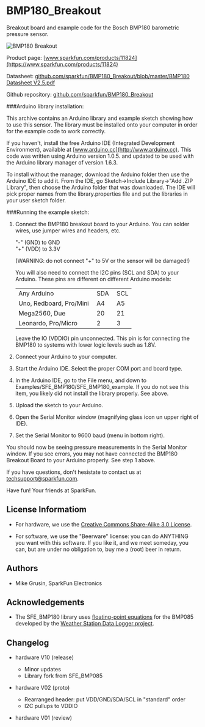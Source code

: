 BMP180_Breakout
===============

Breakout board and example code for the Bosch BMP180 barometric pressure sensor.

![BMP180 Breakout](https://dlnmh9ip6v2uc.cloudfront.net/images/products/1/1/8/2/4/11824-01.jpg)

Product page: [www.sparkfun.com/products/11824](https://www.sparkfun.com/products/11824)

Datasheet: [github.com/sparkfun/BMP180_Breakout/blob/master/BMP180 Datasheet V2.5.pdf](https://github.com/sparkfun/BMP180_Breakout/blob/master/BMP180%20Datasheet%20V2.5.pdf?raw=true)

Github repository: [github.com/sparkfun/BMP180_Breakout](https://github.com/sparkfun/BMP180_Breakout)

###Arduino library installation:

This archive contains an Arduino library and example sketch showing how to use this sensor. The library must be installed onto your computer in order for the example code to work correctly.

If you haven't, install the free Arduino IDE (Integrated Development Environment), available at [www.arduino.cc](http://www.arduino.cc). This code was written using Arduino version 1.0.5. and updated to be used with the Arduino library manager of version 1.6.3.

To install without the manager, download the Arduino folder then use the Arduino IDE to add it.  From the IDE, go Sketch->Include Library->"Add .ZIP Library", then choose the Arduino folder that was downloaded.  The IDE will pick proper names from the library.properties file and put the libraries in your user sketch folder.


###Running the example sketch:

<ol start=1>
<li>Connect the BMP180 breakout board to your Arduino. You can solder wires, use jumper wires and headers, etc.
<p>
"-" (GND) to GND
<br>
"+" (VDD) to 3.3V
<p>
(WARNING: do not connect "+" to 5V or the sensor will be damaged!)
<p>
You will also need to connect the I2C pins (SCL and SDA) to your Arduino.
These pins are different on different Arduino models:
<p>
<table>
<tr>
<td>Any Arduino</td>
<td>SDA&nbsp;</td>
<td>SCL</td>
</tr>
<tr>
<td>Uno, Redboard, Pro/Mini&nbsp;</td>
<td>A4</td>
<td>A5</td>
</tr>
<tr>
<td>Mega2560, Due</td>
<td>20</td>
<td>21</td>
</tr>
<tr>
<td>Leonardo, Pro/Micro</td>
<td>2</td>
<td>3</td>
</tr>
</table> 
<p>
Leave the IO (VDDIO) pin unconnected. This pin is for connecting
the BMP180 to systems with lower logic levels such as 1.8V.
</li>
<li>
Connect your Arduino to your computer.
<p>
</li>
<li>
Start the Arduino IDE. Select the proper COM port and board type.
<p>
</li>
<li>
In the Arduino IDE, go to the File menu, and down to Examples/SFE_BMP180/SFE_BMP180_example. If you do not see this item, you likely did not install the library properly. See above.
<p>
</li>
<li>
Upload the sketch to your Arduino.
<p>
</li>
<li>
Open the Serial Monitor window (magnifying glass icon un upper right of IDE).
<p>
</li>
<li>
Set the Serial Monitor to 9600 baud (menu in bottom right).
<p>
</li>
</ol>
You should now be seeing pressure measurements in the Serial Monitor window. If you see errors, you may not have connected the BMP180 Breakout Board to your Arduino properly. See step 1 above.

If you have questions, don't hesistate to contact us at techsupport@sparkfun.com.

Have fun!
Your friends at SparkFun.

License Informatiom
-------------------

 * For hardware, we use the [Creative Commons Share-Alike 3.0 License](http://creativecommons.org/licenses/by-sa/3.0).

 * For software, we use the "Beerware" license: you can do ANYTHING you want with this software. If you like it, and we meet someday, you can, but are under no obligation to, buy me a (root) beer in return.

Authors
-------

 * Mike Grusin, SparkFun Electronics

Acknowledgements
----------------

 * The SFE_BMP180 library uses [floating-point equations](http://wmrx00.sourceforge.net/Arduino/BMP085-Calcs.pdf) for the BMP085 developed by the [Weather Station Data Logger project](http://wmrx00.sourceforge.net/).

Changelog
---------

+ hardware V10 (release)

	* Minor updates
	* Library fork from SFE_BMP085

+ hardware V02 (proto)

	* Rearranged header: put VDD/GND/SDA/SCL in "standard" order
	* I2C pullups to VDDIO

+ hardware V01 (review)